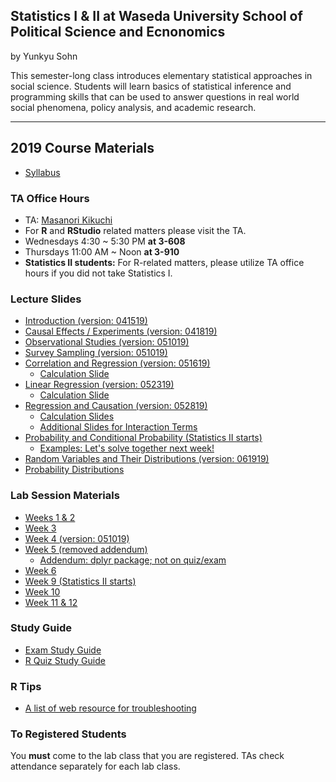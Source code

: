 ## Statistics I & II at Waseda University School of Political Science and Ecnonomics

by Yunkyu Sohn

This semester-long class introduces elementary statistical approaches in social science. Students will learn basics of statistical inference and programming skills that can be used to answer questions in real world social phenomena, policy analysis, and academic research.

---

## 2019 Course Materials

* [Syllabus](https://github.com/ysohn/stats/blob/master/2019S/2019S_Statistics_SOHN_syllabus.md)

### TA Office Hours

* TA: [Masanori Kikuchi](mailto:waseda.statistics@gmail.com)
* For **R** and **RStudio** related matters please visit the TA.
* Wednesdays 4:30 ~ 5:30 PM **at 3-608**
* Thursdays 11:00 AM ~ Noon **at 3-910**
* **Statistics II students:** For R-related matters, please utilize TA office hours if you did not take Statistics I.

### Lecture Slides

* [Introduction (version: 041519)](https://github.com/ysohn/stats/blob/master/2019S/lecture/2019S_StatisticsI_SOHN_week1.pdf)
* [Causal Effects / Experiments (version: 041819)](https://github.com/ysohn/stats/blob/master/2019S/lecture/2019S_StatisticsI_SOHN_week2.pdf)
* [Observational Studies (version: 051019)](https://github.com/ysohn/stats/blob/master/2019S/lecture/2019S_StatisticsI_SOHN_week3.pdf)
* [Survey Sampling (version: 051019)](https://github.com/ysohn/stats/blob/master/2019S/lecture/2019S_StatisticsI_SOHN_week4.pdf)
* [Correlation and Regression (version: 051619)](https://github.com/ysohn/stats/blob/master/2019S/lecture/2019S_StatisticsI_SOHN_week5.pdf)
  - [Calculation Slide](https://github.com/ysohn/stats/blob/master/2019S/sub/2019S_StatisticsI_SOHN_week5_sub.pdf)
* [Linear Regression (version: 052319)](https://github.com/ysohn/stats/blob/master/2019S/lecture/2019S_StatisticsI_SOHN_week6.pdf)
  - [Calculation Slide](https://github.com/ysohn/stats/blob/master/2019S/sub/2019S_StatisticsI_SOHN_week6_sub.pdf)
* [Regression and Causation (version: 052819)](https://github.com/ysohn/stats/blob/master/2019S/lecture/2019S_StatisticsI_SOHN_week7.pdf)
  - [Calculation Slides](https://github.com/ysohn/stats/blob/master/2019S/sub/2019S_StatisticsI_SOHN_week7_sub.pdf)
  - [Additional Slides for Interaction Terms](https://github.com/ysohn/stats/blob/master/2019S/sub/2019S_StatisticsI_SOHN_week7_interaction.pdf)
* [Probability and Conditional Probability (Statistics II starts)](https://github.com/ysohn/stats/blob/master/2019S/lecture/2019S_StatisticsII_SOHN_week9.pdf)
  - [Examples: Let's solve together next week!](https://github.com/ysohn/stats/blob/master/2019S/sub/2019S_StatisticsII_SOHN_week9_sub.pdf)
* [Random Variables and Their Distributions (version: 061919)](https://github.com/ysohn/stats/blob/master/2019S/lecture/2019S_StatisticsII_SOHN_week10.pdf)
* [Probability Distributions](https://github.com/ysohn/stats/blob/master/2019S/lecture/2019S_StatisticsII_SOHN_week11.pdf)

### Lab Session Materials

* [Weeks 1 & 2](https://github.com/ysohn/stats/blob/master/2019S/lab/2019S_StatisticsI_SOHN_lab01.zip)
* [Week 3](https://github.com/ysohn/stats/blob/master/2019S/lab/2019S_StatisticsI_SOHN_lab03.zip)
* [Week 4 (version: 051019)](https://github.com/ysohn/stats/blob/master/2019S/lab/2019S_StatisticsI_SOHN_lab04.zip)
* [Week 5 (removed addendum)](https://github.com/ysohn/stats/blob/master/2019S/lab/2019S_StatisticsI_SOHN_lab05.zip)
  - [Addendum: dplyr package; not on quiz/exam](https://github.com/ysohn/stats/blob/master/2019S/lab/2019S_StatisticsI_SOHN_lab05_sub.zip)
* [Week 6](https://github.com/ysohn/stats/blob/master/2019S/lab/2019S_StatisticsI_SOHN_lab06.zip)
* [Week 9 (Statistics II starts)](https://github.com/ysohn/stats/blob/master/2019S/lab/2019S_StatisticsII_SOHN_lab09.zip)
* [Week 10](https://github.com/ysohn/stats/blob/master/2019S/lab/2019S_StatisticsII_SOHN_lab10.zip)
* [Week 11 & 12](https://github.com/ysohn/stats/blob/master/2019S/lab/2019S_StatisticsII_SOHN_lab11.zip)

### Study Guide

* [Exam Study Guide](https://github.com/ysohn/stats/blob/master/2019S/sub/2019S_Statistics_SOHN_exam.md)
* [R Quiz Study Guide](https://github.com/ysohn/stats/blob/master/2019S/sub/2019S_Statistics_SOHN_ex.md)

### R Tips

* [A list of web resource for troubleshooting](Rtips.md)

### To Registered Students

You **must** come to the lab class that you are registered. TAs check attendance separately for each lab class.
